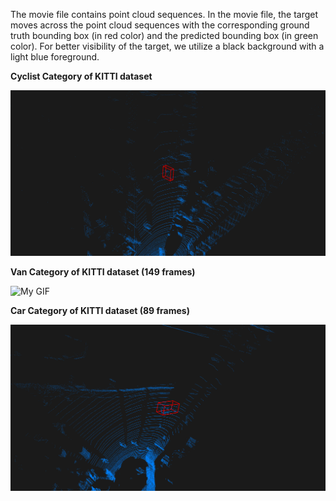 The movie file contains point cloud sequences. In the movie file, the target moves across the point cloud sequences with the corresponding ground truth bounding box (in red color) and the predicted bounding box (in green color). For better visibility of the target, we utilize a black background with a light blue foreground.

**Cyclist Category of KITTI dataset**


![My GIF](animated-cyclist1.gif)


**Van Category of KITTI dataset (149 frames)** 


![My GIF](animation_van(149).gif)



**Car Category of KITTI dataset (89 frames)** 


![My GIF](animation_car(89).gif)
